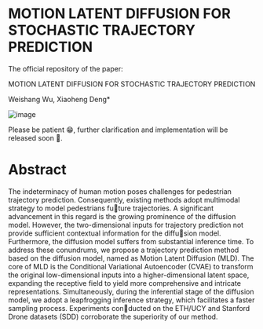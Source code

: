 # MOTION LATENT DIFFUSION FOR STOCHASTIC TRAJECTORY PREDICTION

The official repository of the paper:

MOTION LATENT DIFFUSION FOR STOCHASTIC TRAJECTORY PREDICTION

Weishang Wu, Xiaoheng Deng*

![image](https://github.com/SyKszzzzz/MLD/assets/48318221/2f85ef4b-402c-468e-ac48-1c1d850b8d0b)

Please be patient 😁, further clarification and implementation will be released soon 🥰.

# Abstract
The indeterminacy of human motion poses challenges for pedestrian trajectory prediction. Consequently, existing methods adopt multimodal strategy to model pedestrians future trajectories. A significant advancement in this regard is the growing prominence of the diffusion model. However, the two-dimensional inputs for trajectory prediction not provide sufficient contextual information for the diffusion model. Furthermore, the diffusion model suffers from substantial inference time. To address these conundrums, we propose a trajectory prediction method based on the diffusion model, named as Motion Latent Diffusion (MLD). The core of MLD is the Conditional Variational Autoencoder (CVAE) to transform the original low-dimensional inputs into a higher-dimensional latent space, expanding the receptive field to yield more comprehensive and intricate representations. Simultaneously, during the inferential stage of the diffusion model, we adopt a leapfrogging inference strategy, which facilitates a faster sampling process. Experiments conducted on the ETH/UCY and Stanford Drone datasets (SDD) corroborate the superiority of our method.
